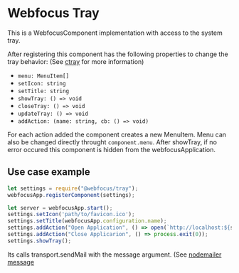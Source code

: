 # Webfocus Tray

This is a WebfocusComponent implementation with access to the system tray.

After registering this component has the following properties to change the tray behavior: (See [ctray](https://www.npmjs.com/package/ctray) for more information)
 
 - `menu: MenuItem[]`
 - `setIcon: string`
 - `setTitle: string`
 - `showTray: () => void`
 - `closeTray: () => void`
 - `updateTray: () => void`
 - `addAction: (name: string, cb: () => void)`

For each action added the component creates a new MenuItem.
Menu can also be changed directly throught `component.menu`.
After showTray, if no error occured this component is hidden from the webfocusApplication.

## Use case example

```javascript
let settings = require("@webfocus/tray");
webfocusApp.registerComponent(settings);

let server = webfocusApp.start();
settings.setIcon('path/to/favicon.ico');
settings.setTitle(webfocusApp.configuration.name);
settings.addAction("Open Application", () => open(`http://localhost:${server.address().port}/`));
settings.addAction("Close Applicarion", () => process.exit(0));
settings.showTray();
```

Its calls transport.sendMail with the message argument. (See [nodemailer message](https://nodemailer.com/message/)
